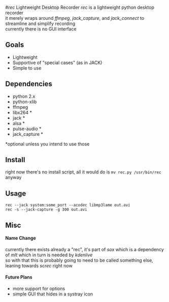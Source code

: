 #_rec_ Lightweight Desktop Recorder
_rec_ is a lightweight python desktop recorder  
it merely wraps around _ffmpeg_, _jack_capture_, and _jack_connect_ to streamline and simplify recording  
currently there is no GUI interface  

## Goals
* Lightweight
* Supportive of "special cases" (as in JACK)
* Simple to use

## Dependencies
* python 2.x
* python-xlib
* ffmpeg
* libx264 *
* jack *
* alsa *
* pulse-audio *
* jack_capture *

*optional unless you intend to use those

## Install
right now there's no install script, all it would do is `mv rec.py /usr/bin/rec` anyway

## Usage
`rec --jack system:some_port --acodec libmp3lame out.avi`  
`rec -s --jack-capture -g 300 out.avi`


## Misc
#### Name Change
currently there exists already a "rec", it's part of _sox_ which is a dependency of _mlt_ which in turn is needed by _kdenlive_  
so with that this is probably going to need to be called something else, leaning towards _screc_ right now

#### Future Plans
* more support for options
* simple GUI that hides in a systray icon
